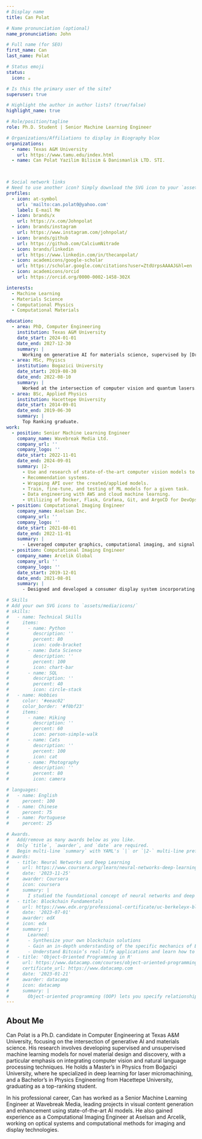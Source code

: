 ```yaml
---
# Display name
title: Can Polat

# Name pronunciation (optional)
name_pronunciation: John

# Full name (for SEO)
first_name: Can
last_name: Polat

# Status emoji
status:
  icon: ☕️

# Is this the primary user of the site?
superuser: true

# Highlight the author in author lists? (true/false)
highlight_name: true

# Role/position/tagline
role: Ph.D. Student | Senior Machine Learning Engineer

# Organizations/Affiliations to display in Biography blox
organizations:
  - name: Texas A&M University
    url: https://www.tamu.edu/index.html
  - name: Can Polat Yazilim Bilisim & Danismanlik LTD. STI.

    

# Social network links
# Need to use another icon? Simply download the SVG icon to your `assets/media/icons/` folder.
profiles:
  - icon: at-symbol
    url: 'mailto:can.polat0@yahoo.com'
    label: E-mail Me
  - icon: brands/x
    url: https://x.com/Johnpolat
  - icon: brands/instagram
    url: https://www.instagram.com/johnpolat/
  - icon: brands/github
    url: https://github.com/CalciumNitrade
  - icon: brands/linkedin
    url: https://www.linkedin.com/in/thecanpolat/
  - icon: academicons/google-scholar
    url: https://scholar.google.com/citations?user=ZtdUrpsAAAAJ&hl=en
  - icon: academicons/orcid
    url: https://orcid.org/0000-0002-1458-302X

interests:
  - Machine Learning
  - Materials Science
  - Computational Physics
  - Computational Materials

education:
  - area: PhD, Computer Engineering
    institution: Texas A&M University
    date_start: 2024-01-01
    date_end: 2027-12-30
    summary: |
      Working on generative AI for materials science, supervised by [Dr. Hasan Kurban](https://www.hasankurban.com/).
  - area: MSc, Phyiscs
    institution: Bogazici University
    date_start: 2019-08-30
    date_end: 2022-08-10
    summary: |
      Worked at the intersection of computer vision and quantum lasers.
  - area: BSc, Applied Physics
    institution: Hacettepe University
    date_start: 2014-09-01
    date_end: 2019-06-30
    summary: |
      Top Ranking graduate.
work:
  - position: Senior Machine Learning Engineer
    company_name: Wavebreak Media Ltd.
    company_url: ''
    company_logo: ''
    date_start: 2022-11-01
    date_end: 2024-09-01
    summary: |2-
      - Use and research of state-of-the-art computer vision models to create visual content. These methods include diffusion models for text-to-image generation, captioning for clustering, object detection for template creation, and superresolution.
      - Recommendation systems.
      - Wrapping API over the created/applied models.
      - Train, fine-tune, and testing of ML models for a given task.
      - Data engineering with AWS and cloud machine learning.
      - Utilizing of Docker, Flask, Grafana, Git, and ArgoCD for DevOps.
  - position: Computational Imaging Engineer
    company_name: Aselsan Inc.
    company_url: ''
    company_logo: ''
    date_start: 2021-08-01
    date_end: 2022-11-01
    summary: |
      - Leveraged computer graphics, computational imaging, and signal processing tools, including raytracing, Fourier optics, computer vision, and deep learning, to pioneer the design and development of cutting-edge Infrared/Optical range imaging systems tailored for both space exploration and defense applications.
  - position: Computational Imaging Engineer
    company_name: Arcelik Global
    company_url: ''
    company_logo: ''
    date_start: 2019-12-01
    date_end: 2021-08-01
    summary: |
      - Designed and developed a consumer display system incorporating advanced techniques such as raytracing, computer vision, and deep learning. Devised a comprehensive backlight comparison model utilizing Python's SciPy and NumPy libraries to mathematically simulate backlight behavior. Implemented an intuitive user interface for the model with the PyQT5 library.

# Skills
# Add your own SVG icons to `assets/media/icons/`
# skills:
#   - name: Technical Skills
#     items:
#       - name: Python
#         description: ''
#         percent: 80
#         icon: code-bracket
#       - name: Data Science
#         description: ''
#         percent: 100
#         icon: chart-bar
#       - name: SQL
#         description: ''
#         percent: 40
#         icon: circle-stack
#   - name: Hobbies
#     color: '#eeac02'
#     color_border: '#f0bf23'
#     items:
#       - name: Hiking
#         description: ''
#         percent: 60
#         icon: person-simple-walk
#       - name: Cats
#         description: ''
#         percent: 100
#         icon: cat
#       - name: Photography
#         description: ''
#         percent: 80
#         icon: camera

# languages:
#   - name: English
#     percent: 100
#   - name: Chinese
#     percent: 75
#   - name: Portuguese
#     percent: 25

# Awards.
#   Add/remove as many awards below as you like.
#   Only `title`, `awarder`, and `date` are required.
#   Begin multi-line `summary` with YAML's `|` or `|2-` multi-line prefix and indent 2 spaces below.
# awards:
#   - title: Neural Networks and Deep Learning
#     url: https://www.coursera.org/learn/neural-networks-deep-learning
#     date: '2023-11-25'
#     awarder: Coursera
#     icon: coursera
#     summary: |
#       I studied the foundational concept of neural networks and deep learning. By the end, I was familiar with the significant technological trends driving the rise of deep learning; build, train, and apply fully connected deep neural networks; implement efficient (vectorized) neural networks; identify key parameters in a neural network’s architecture; and apply deep learning to your own applications.
#   - title: Blockchain Fundamentals
#     url: https://www.edx.org/professional-certificate/uc-berkeleyx-blockchain-fundamentals
#     date: '2023-07-01'
#     awarder: edX
#     icon: edx
#     summary: |
#       Learned:
#       - Synthesize your own blockchain solutions
#       - Gain an in-depth understanding of the specific mechanics of Bitcoin
#       - Understand Bitcoin’s real-life applications and learn how to attack and destroy Bitcoin, Ethereum, smart contracts and Dapps, and alternatives to Bitcoin’s Proof-of-Work consensus algorithm
#   - title: 'Object-Oriented Programming in R'
#     url: https://www.datacamp.com/courses/object-oriented-programming-with-s3-and-r6-in-r
#     certificate_url: https://www.datacamp.com
#     date: '2023-01-21'
#     awarder: datacamp
#     icon: datacamp
#     summary: |
#       Object-oriented programming (OOP) lets you specify relationships between functions and the objects that they can act on, helping you manage complexity in your code. This is an intermediate level course, providing an introduction to OOP, using the S3 and R6 systems. S3 is a great day-to-day R programming tool that simplifies some of the functions that you write. R6 is especially useful for industry-specific analyses, working with web APIs, and building GUIs.
---
```


## About Me

Can Polat is a Ph.D. candidate in Computer Engineering at Texas A&M University, focusing on the intersection of generative AI and materials science. His research involves developing supervised and unsupervised machine learning models for novel material design and discovery, with a particular emphasis on integrating computer vision and natural language processing techniques. He holds a Master’s in Physics from Boğaziçi University, where he specialized in deep learning for laser micromachining, and a Bachelor’s in Physics Engineering from Hacettepe University, graduating as a top-ranking student.

In his professional career, Can has worked as a Senior Machine Learning Engineer at Wavebreak Media, leading projects in visual content generation and enhancement using state-of-the-art AI models. He also gained experience as a Computational Imaging Engineer at Aselsan and Arcelik, working on optical systems and computational methods for imaging and display technologies.
